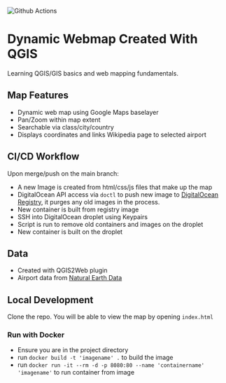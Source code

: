![Github Actions](https://github.com/h4wk590/global-airport-webmap/actions/workflows/build-and-deploy.yml/badge.svg)

# Dynamic Webmap Created With QGIS

Learning QGIS/GIS basics and web mapping fundamentals.

## Map Features

- Dynamic web map using Google Maps baselayer
- Pan/Zoom within map extent
- Searchable via class/city/country
- Displays coordinates and links Wikipedia page to selected airport

## CI/CD Workflow

Upon merge/push on the main branch:

- A new Image is created from html/css/js files that make up the map
- DigitalOcean API access via `doctl` to push new image to [DigitalOcean Registry](https://www.digitalocean.com/products/container-registry), it purges any old images in the process.
- New container is built from registry image 
- SSH into DigitalOcean droplet using Keypairs
- Script is run to remove old containers and images on the droplet
- New container is built on the droplet

## Data

- Created with QGIS2Web plugin
- Airport data from [Natural Earth Data](https://www.naturalearthdata.com/downloads/10m-cultural-vectors/airports/)

## Local Development

Clone the repo. You will be able to view the map by opening `index.html`

### Run with Docker

- Ensure you are in the project directory
- run `docker build -t 'imagename' .` to build the image
- run `docker run -it --rm -d -p 8080:80 --name 'containername' 'imagename'` to run container from image
